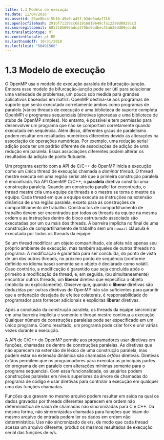 ```yaml
---
title: 1.3 Modelo de execução
ms.date: 11/04/2016
ms.assetid: 85ae8bc4-5bf0-45e0-a45f-02de9adaf716
ms.openlocfilehash: 291bf71159cc681916d19649cfa12298d0929cc3
ms.sourcegitcommit: 6052185696adca270bc9bdbec45a626dd89cdcdd
ms.translationtype: MT
ms.contentlocale: pt-BR
ms.lasthandoff: 10/31/2018
ms.locfileid: "50491566"
---
```

# <a name="13-execution-model"></a>1.3 Modelo de execução

O OpenMP usa o modelo de execução paralela de bifurcação-junção. Embora esse modelo de bifurcação-junção pode ser útil para solucionar uma variedade de problemas, um pouco sob medida para grandes aplicativos baseados em matriz. OpenMP destina-se aos programas de suporte que serão executado corretamente ambos como programas de paralelo (vários threads de execução e uma biblioteca de suporte completa OpenMP) e programas sequenciais (diretivas ignoradas e uma biblioteca de stubs de OpenMP simples). No entanto, é possível e tem permissão para desenvolver um programa que não se comportam corretamente quando executado em sequência. Além disso, diferentes graus de paralelismo podem resultar em resultados numéricos diferentes devido às alterações na associação de operações numéricas. Por exemplo, uma redução serial adição pode ter um padrão diferente de associações de adição de uma redução em paralela. Essas associações diferentes podem alterar os resultados da adição de ponto flutuante.

Um programa escrito com a API de C/C++ do OpenMP inicia a execução como um único thread de execução chamada a *dominar thread*. O thread mestre executa em uma região serial até que a primeira construção paralela é encontrada. Na API OpenMP C/C++, o **paralela** diretiva constitui uma construção paralela. Quando um constructo parallel for encontrado, o thread mestre cria uma equipe de threads e o mestre se torna o mestre da equipe. Cada thread em que a equipe executa as instruções na extensão dinâmica de uma região paralela, exceto para as construções de compartilhamento de trabalho. Constructos de compartilhamento de trabalho devem ser encontrados por todos os threads da equipe na mesma ordem e as instruções dentro do bloco estruturado associado são executadas por um ou mais dos threads. A barreira implícita no final de uma construção de compartilhamento de trabalho sem um `nowait` cláusula é executada por todos os threads da equipe.

Se um thread modificar um objeto compartilhado, ele afeta não apenas seu próprio ambiente de execução, mas também aqueles de outros threads no programa. A modificação é garantida para ser concluída, do ponto de vista de um dos outros threads, no próximo ponto de sequência (conforme definido no idioma base) somente se o objeto é declarado como volátil. Caso contrário, a modificação é garantido que seja concluída após o primeiro a modificação de thread, e, em seguida, (ou simultaneamente) encontrar outros threads, um **liberar** diretiva que especifica o objeto (implícita ou explicitamente). Observe que, quando o **liberar** diretivas são deduzidas por outras diretivas de OpenMP não são suficientes para garantir que a ordenação desejada de efeitos colaterais, é responsabilidade do programador para fornecer adicionais e explícitas  **liberar** diretivas.

Após a conclusão da construção paralela, os threads da equipe sincronizar em uma barreira implícita e somente o thread mestre continua a execução. Qualquer número de construções paralelas pode ser especificado em um único programa. Como resultado, um programa pode criar fork e unir várias vezes durante a execução.

A API de C/C++ do OpenMP permite aos programadores usar diretivas em funções, chamadas de dentro de construções paralelas. As diretivas que não aparecem na extensão de léxico de uma construção paralela, mas podem estar na extensão dinâmica são chamadas *órfãos* diretivas. Diretivas órfãos permitem que os programadores para executar as principais partes do programa de em paralelo com alterações mínimas somente para o programa sequencial. Com essa funcionalidade, os usuários podem construções paralelas em níveis superiores da árvore de chamadas do programa de código e usar diretivas para controlar a execução em qualquer uma das funções chamadas.

Funções que gravam no mesmo arquivo podem resultar em saída na qual os dados gravados por threads diferentes aparecem em ordem não determinística de saída de chamadas não sincronizadas para C e C++. Da mesma forma, não sincronizadas chamadas para funções que leiam do mesmo arquivo de entrada podem ler os dados em ordem não determinística. Uso não sincronizado de e/s, de modo que cada thread acessa um arquivo diferente, produz os mesmos resultados de execução serial das funções de e/s.